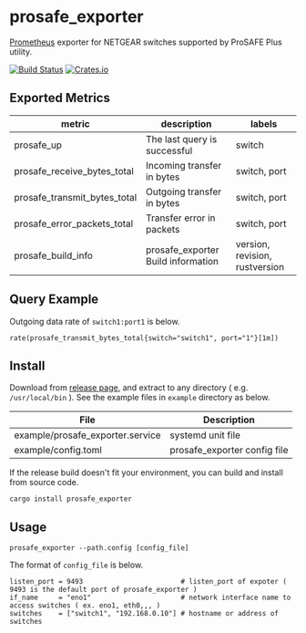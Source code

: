 # prosafe_exporter
[Prometheus](https://prometheus.io) exporter for NETGEAR switches supported by ProSAFE Plus utility.

[![Build Status](https://travis-ci.org/dalance/prosafe_exporter.svg?branch=master)](https://travis-ci.org/dalance/prosafe_exporter)
[![Crates.io](https://img.shields.io/crates/v/prosafe_exporter.svg)](https://crates.io/crates/prosafe_exporter)

## Exported Metrics

| metric                       | description                        | labels                         |
| ---------------------------- | ---------------------------------- | ------------------------------ |
| prosafe_up                   | The last query is successful       | switch                         |
| prosafe_receive_bytes_total  | Incoming transfer in bytes         | switch, port                   |
| prosafe_transmit_bytes_total | Outgoing transfer in bytes         | switch, port                   |
| prosafe_error_packets_total  | Transfer error in packets          | switch, port                   |
| prosafe_build_info           | prosafe_exporter Build information | version, revision, rustversion |

## Query Example

Outgoing data rate of `switch1:port1` is below.

```
rate(prosafe_transmit_bytes_total{switch="switch1", port="1"}[1m])
```

## Install
Download from [release page](https://github.com/dalance/prosafe_exporter/releases/latest), and extract to any directory ( e.g. `/usr/local/bin` ).
See the example files in `example` directory as below.

| File                             | Description                  |
| -------------------------------- | ---------------------------- |
| example/prosafe_exporter.service | systemd unit file            |
| example/config.toml              | prosafe_exporter config file |


If the release build doesn't fit your environment, you can build and install from source code.

```
cargo install prosafe_exporter
```

## Usage

```
prosafe_exporter --path.config [config_file]
```

The format of `config_file` is below.

```
listen_port = 9493                        # listen_port of expoter ( 9493 is the default port of prosafe_exporter )
if_name     = "eno1"                      # network interface name to access switches ( ex. eno1, eth0,,, )
switches    = ["switch1", "192.168.0.10"] # hostname or address of switches
```
